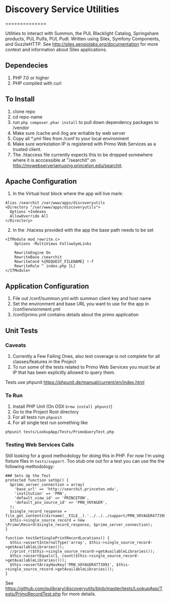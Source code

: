 # Discovery Service Utilities
==============

Utilities to interact with Summon, the PUL Blacklight Catalog, Springshare products, PUL Pulfa, PUL Pudl. Written using Silex, Symfony Components, and GuzzleHTTP. See http://silex.sensiolabs.org/documentation for more context and information about Silex applications.

## Dependecies
1. PHP 7.0 or higher
2. PHP compiled with curl

## To Install

1. clone repo
2. cd repo-name
3. run ```php composer.phar install``` to pull down dependency packages to /vendor
4. Make sure /cache and /log are writable by web server
5. Copy all *.yml files from /conf to your local environment
6. Make sure workstation IP is registered with Primo Web Services as a trusted client.
7. The .htaccess file currently expects this to be dropped somewhere where it is acccessible at "/searchit" on http://mywebserveriamusing.princeton.edu/searchit.

## Apache Configuration

1. In the Virtual host block where the app will live mark:
```
Alias /searchit /var/www/apps/discoveryutils
<Directory "/var/www/apps/discoveryutils">
  Options +Indexes
  AllowOverride All
</Directory>
```    
2. In the .htacess provided with the app the base path needs to be set
```
<IfModule mod_rewrite.c>
    Options -MultiViews FollowSymLinks

    RewriteEngine On
    RewriteBase /searchit
    RewriteCond %{REQUEST_FILENAME} !-f
    RewriteRule ^ index.php [L]
</IfModule>
```

## Application Configuration

1. File out /conf/summon.yml with summon client key and host name
2. Set the environment and base URL you want to use for the app in /conf/enviornment.yml
3. /conf/primo.yml contains details about the primo application

## Unit Tests

### Caveats
1. Currently a Few Failing Ones, also test coverage is not complete for all classes/features in the Project
2. To run some of the tests related to Primo Web Services you must be at IP that has been explicitly allowed to query them.

Tests use phpunit https://phpunit.de/manual/current/en/index.html

### To Run

1. Install PHP Unit (On OSX ```brew install phpunit```)
2. Go to the Project Root directory
3. For all tests run ```phpunit```
4. For all single test run something like
```
phpunit tests/LookupApp/Tests/PrimoQueryTest.php
```

### Testing Web Services Calls
Still looking for a good methodology for doing this in PHP. For now I'm using fixture files in ```tests/support```. Too stub one out for a test you can use the the following methodology:

```
### Sets Up the Test
protected function setUp() {
  $primo_server_connection = array(
    'base_url' => 'http://searchit.princeton.edu',
    'institution' => 'PRN',
    'default_view_id' => 'PRINCETON',
    'default_pnx_source_id' => 'PRN_VOYAGER',
  );
  $single_record_response = file_get_contents(dirname(__FILE__).'../../../support/PRN_VOYAGER4773991.xml');
  $this->single_source_record = new \Primo\Record($single_record_response, $primo_server_connection);
}

function testGetSinglePrintRecordLocations() {
  $this->assertInternalType('array', $this->single_source_record->getAvailableLibraries());
  //print_r($this->single_source_record->getAvailableLibraries());
  $this->assertEquals(1, count($this->single_source_record->getAvailableLibraries()));
  $this->assertArrayHasKey('PRN_VOYAGER4773991', $this->single_source_record->getAvailableLibraries());
}
```

See https://github.com/pulibrary/discoveryutils/blob/master/tests/LookupApp/Tests/PrimoRecordTest.php for more details.
